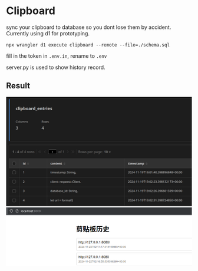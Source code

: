 # Clipboard

sync your clipboard to database so you dont lose them by accident. Currently using d1 for prototyping.

```
npx wrangler d1 execute clipboard --remote --file=./schema.sql
```

fill in the token in `.env.in`, rename to `.env`

server.py is used to show history record.

## Result

![alt text](image.png)
![alt text](image-1.png)
